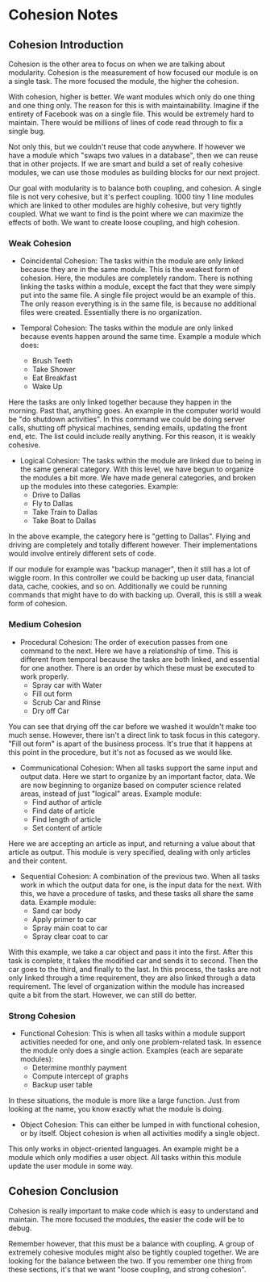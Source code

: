 # Cohesion Notes

## Cohesion Introduction

Cohesion is the other area to focus on when we are talking about modularity. Cohesion is the measurement of how focused our module is on a single task. The more focused the module, the higher the cohesion.

With cohesion, higher is better. We want modules which only do one thing and one thing only. The reason for this is with maintainability. Imagine if the entirety of Facebook was on a single file. This would be extremely hard to maintain. There would be millions of lines of code read through to fix a single bug.

Not only this, but we couldn't reuse that code anywhere. If however we have a module which "swaps two values in a database", then we can reuse that in other projects. If we are smart and build a set of really cohesive modules, we can use those modules as building blocks for our next project.

Our goal with modularity is to balance both coupling, and cohesion. A single file is not very cohesive, but it's perfect coupling. 1000 tiny 1 line modules which are linked to other modules are highly cohesive, but very tightly coupled. What we want to find is the point where we can maximize the effects of both. We want to create loose coupling, and high cohesion.

### Weak Cohesion

- Coincidental Cohesion: The tasks within the module are only linked because they are in the same module. This is the weakest form of cohesion. Here, the modules are completely random. There is nothing linking the tasks within a module, except the fact that they were simply put into the same file. A single file project would be an example of this. The only reason everything is in the same file, is because no additional files were created. Essentially there is no organization.

- Temporal Cohesion: The tasks within the module are only linked because events happen around the same time. Example a module which does:
  - Brush Teeth
  - Take Shower
  - Eat Breakfast
  - Wake Up

Here the tasks are only linked together because they happen in the morning. Past that, anything goes. An example in the computer world would be "do shutdown activities". In this command we could be doing server calls, shutting off physical machines, sending emails, updating the front end, etc. The list could include really anything. For this reason, it is weakly cohesive.

- Logical Cohesion: The tasks within the module are linked due to being in the same general category. With this level, we have begun to organize the modules a bit more. We have made general categories, and broken up the modules into these categories. Example:
  - Drive to Dallas
  - Fly to Dallas
  - Take Train to Dallas
  - Take Boat to Dallas

In the above example, the category here is "getting to Dallas". Flying and driving are completely and totally different however. Their implementations would involve entirely different sets of code.

If our module for example was "backup manager", then it still has a lot of wiggle room. In this controller we could be backing up user data, financial data, cache, cookies, and so on. Additionally we could be running commands that might have to do with backing up. Overall, this is still a weak form of cohesion.

### Medium Cohesion

- Procedural Cohesion: The order of execution passes from one command to the next. Here we have a relationship of time. This is different from temporal because the tasks are both linked, and essential for one another. There is an order by which these must be executed to work properly.
  - Spray car with Water
  - Fill out form
  - Scrub Car and Rinse
  - Dry off Car

You can see that drying off the car before we washed it wouldn't make too much sense. However, there isn't a direct link to task focus in this category. "Fill out form" is apart of the business process. It's true that it happens at this point in the procedure, but it's not as focused as we would like.

- Communicational Cohesion: When all tasks support the same input and output data. Here we start to organize by an important factor, data. We are now beginning to organize based on computer science related areas, instead of just "logical" areas. Example module:
  - Find author of article
  - Find date of article
  - Find length of article
  - Set content of article

Here we are accepting an article as input, and returning a value about that article as output. This module is very specified, dealing with only articles and their content.

- Sequential Cohesion: A combination of the previous two. When all tasks work in which the output data for one, is the input data for the next. With this, we have a procedure of tasks, and these tasks all share the same data. Example module:
  - Sand car body
  - Apply primer to car
  - Spray main coat to car
  - Spray clear coat to car

With this example, we take a car object and pass it into the first. After this task is complete, it takes the modified car and sends it to second. Then the car goes to the third, and finally to the last. In this process, the tasks are not only linked through a time requirement, they are also linked through a data requirement. The level of organization within the module has increased quite a bit from the start. However, we can still do better.

### Strong Cohesion

- Functional Cohesion: This is when all tasks within a module support activities needed for one, and only one problem-related task. In essence the module only does a single action. Examples (each are separate modules):
  - Determine monthly payment
  - Compute intercept of graphs
  - Backup user table

In these situations, the module is more like a large function. Just from looking at the name, you know exactly what the module is doing.

- Object Cohesion: This can either be lumped in with functional cohesion, or by itself. Object cohesion is when all activities modify a single object.

This only works in object-oriented languages. An example might be a module which only modifies a user object. All tasks within this module update the user module in some way.

## Cohesion Conclusion

Cohesion is really important to make code which is easy to understand and maintain. The more focused the modules, the easier the code will be to debug.

Remember however, that this must be a balance with coupling. A group of extremely cohesive modules might also be tightly coupled together. We are looking for the balance between the two. If you remember one thing from these sections, it's that we want "loose coupling, and strong cohesion".
